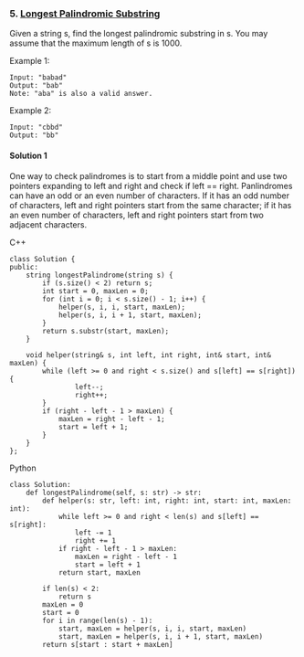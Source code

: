 ### 5\. [Longest Palindromic Substring](https://leetcode.com/problems/longest-palindromic-substring/)

Given a string s, find the longest palindromic substring in s. You may assume that the maximum length of s is 1000.

Example 1:
```
Input: "babad"
Output: "bab"
Note: "aba" is also a valid answer.
```

Example 2:
```
Input: "cbbd"
Output: "bb"
```

#### Solution 1

One way to check palindromes is to start from a middle point and use two pointers expanding
to left and right and check if left == right. Panlindromes can have an odd or an even number of 
characters. If it has an odd number of characters, left and right pointers start from the same
character; if it has an even number of characters, left and right pointers start from two adjacent
characters.

C++

```
class Solution {
public:
    string longestPalindrome(string s) {
        if (s.size() < 2) return s;
        int start = 0, maxLen = 0;
        for (int i = 0; i < s.size() - 1; i++) {
            helper(s, i, i, start, maxLen);
            helper(s, i, i + 1, start, maxLen);
        }
        return s.substr(start, maxLen);
    }
    
    void helper(string& s, int left, int right, int& start, int& maxLen) {
        while (left >= 0 and right < s.size() and s[left] == s[right]) {
                left--;
                right++;
        }
        if (right - left - 1 > maxLen) {
            maxLen = right - left - 1;
            start = left + 1;
        }
    }
};
```

Python

```
class Solution:
    def longestPalindrome(self, s: str) -> str:
        def helper(s: str, left: int, right: int, start: int, maxLen: int):
            while left >= 0 and right < len(s) and s[left] == s[right]:
                left -= 1
                right += 1
            if right - left - 1 > maxLen:
                maxLen = right - left - 1
                start = left + 1
            return start, maxLen
        
        if len(s) < 2:
            return s
        maxLen = 0
        start = 0
        for i in range(len(s) - 1):
            start, maxLen = helper(s, i, i, start, maxLen)
            start, maxLen = helper(s, i, i + 1, start, maxLen)
        return s[start : start + maxLen]
    
```

